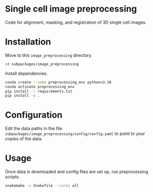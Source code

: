 # Single cell image preprocessing

Code for alignment, masking, and registration of 3D single cell images.

# Installation

Move to this `image_preprocessing` directory.

```bash
cd subpackages/image_preprocessing
```

Install dependencies.

```bash
conda create --name preprocessing_env python=3.10
conda activate preprocessing_env
pip install -r requirements.txt
pip install -e .
```

# Configuration

Edit the data paths in the file `subpackages/image_preprocessing/config/config.yaml` to point to your copies of the data.

# Usage

Once data is downloaded and config files are set up, run preprocessing scripts.

```bash
snakemake -s Snakefile --cores all
```
